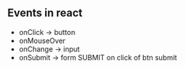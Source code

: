 ## Events in react

- onClick -> button
- onMouseOver
- onChange -> input
- onSubmit -> form SUBMIT on click of btn submit

